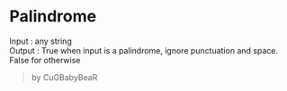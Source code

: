 Palindrome  
================

Input : any string  
Output : True when input is a palindrome, ignore punctuation and space. False for otherwise  
  
> by CuGBabyBeaR